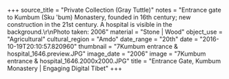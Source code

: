 +++
source_title = "Private Collection (Gray Tuttle)"
notes = "Entrance gate to Kumbum (Sku 'bum) Monastery, founded in 16th century; new construction in the 21st century. A hospital is visible in the background.\r\nPhoto taken: 2006"
material = "Stone | Wood"
object_use = "Agricultural"
cultural_region = "Amdo"
date_range = "20th"
date = "2016-10-19T20:10:57.820960"
thumbnail = "7Kumbum entrance & hospital_1646.preview.JPG"
image_date = "2006"
image = "7Kumbum entrance & hospital_1646.2000x2000.JPG"
title = "Entrance Gate, Kumbum Monastery | Engaging Digital Tibet"
+++
